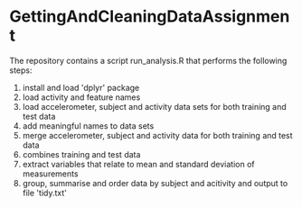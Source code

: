 # GettingAndCleaningDataAssignment

The repository contains a script run_analysis.R that performs the following steps:

1. install and load 'dplyr' package
2. load activity and feature names
3. load accelerometer, subject and activity data sets for both training and test data
4. add meaningful names to data sets
5. merge accelerometer, subject and activity data for both training and test data
6. combines training and test data
7. extract variables that relate to mean and standard deviation of measurements
8. group, summarise and order data by subject and acitivity and output to file 'tidy.txt'